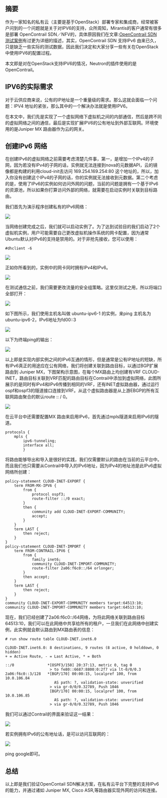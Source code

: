 
## 摘要

作为一家知名的私有云（主要是基于OpenStack）部署专家和集成商，经常被客户问到的一个问题就是关于对IPV6的支持，众所周知，Mirantis的客户通常有很多是部署 OpenContrail SDN／NFV的，具体原因我们在文章:[OpenContrail SDN 测试案例](http://www.tcpcloud.eu/en/blog/2015/07/13/opencontrail-sdn-lab-testing-1-tor-switches-ovsdb/)有过更为详细的描述，其实，OpenContrail SDN 支持IPv6 由来已久，只是缺乏一些实际的测试数据，因此我们决定和大家分享一些有关在OpenStack中使用IPV6的配置过程。

本文即是对在OpenStack支持IPV6的情况，Neutron的插件使用的是OpenContrail。

## IPV6的实际需求

对于云供应商来说，公有的IP地址是一个重量级的需求。那么这就会面临一个问题：IPV4 地址的紧张，那么其中的一个解决办法就是使用IPV6。

在本文中，我们先是实现了一个虚拟网络下虚拟机之间的内部通信，然后是跨不同的虚拟网络之间的通信，最后是实现扩展IPV6的公有地址到外部互联网。环境使用的是Juniper MX 路由器作为云的网关。

## 创建IPv6 网络

在创建IPv6的虚拟网络之前需要考虑清楚几件事，第一，是增加一个IPv4的子网，因为若没有IPv4的子网的话，实例就无法连接到nova的元数据API，云的镜像都是构建的利用cloud-init去访问 169.254.169.254:80 这个地址的，所以，加入你没有创建这个IPv4的子网的话，你的实例就无法接收到元数据。第二个考虑的是，使用了IPv6的实例如何访问外网的问题，当前的问题是拥有一个基于IPv6的资源池，所以如果你打算访问外部的网络，就需要在启动实例时关联到目标路由。

我们首先为演示程序创建私有的IPv6网络：

![](https://www.mirantis.com/wp-content/uploads/2016/12/ipv61.png)

当网络创建完成之后，我们就可以启动实例了。为了达到试验目的我们启动了2个虚拟机实例，用户可能需要自己更改虚拟机操作系统的网卡配置，因为通常Ubuntu默认对IPv6的支持是禁用的。对于非抢先接收，您可以使用：

``` #dhclient -6 ```

![](https://www.mirantis.com/wp-content/uploads/2016/12/ipv63.png)

正如你所看到的，实例中的网卡同时拥有IPv4和IPv6。

![](https://www.mirantis.com/wp-content/uploads/2016/12/ipv64.png)

在测试通信之前，我们需要更改流量的安全组策略。这里仅测试之用，所以将端口全部打开：

![](https://www.mirantis.com/wp-content/uploads/2016/12/ipv62.png)

如下图所示，我们使用主机名叫做 ubuntu-ipv6-1 的实例，来ping 主机名为ubuntu-ipv6-2，IPv6地址为fd00::3

![](https://www.mirantis.com/wp-content/uploads/2016/12/ipv65.png)

以下为终端ping的输出：

![](https://www.mirantis.com/wp-content/uploads/2016/12/ipv66.png)

以上即是实现内部实例之间的IPv6互通的情形，但是通常是公有IP地址的短缺，所有IPv6真正的用途应在公有网络，我们将创建关联到路由目标，以通过BGP扩展路由到 Juniper MX，下图架构示意图，在每个MX路由上均创建有VRF CLOUD-INET，路由目标关联到VRF匹配的路由目标在Contrail中添加到虚拟网络，此图所展示的是同时有IPv4和IPv6传播到相同的VRF，还有INET虚拟路由器，通过运行ospf和ospf3的隧道接口连接到VRF。从这个虚拟路由器是从上游EBGP的所有互联网路由聚合的默认route :: / 0。

![](https://www.mirantis.com/wp-content/uploads/2016/12/ipv6-expand.png)

在云平台中还需要配置MX 路由来启用IPv6，首先通过mpls隧道来启用IPv6的隧道。

```
protocols {
    mpls {
        ipv6-tunneling;
        interface all;
        }
```

将路由能够导出和导入是很好的实践，我们仅需要默认的路由在当前的云平台中。而且我们也只需要从Contrail中导入的IPv6地址，因为IPv4的地址池是此IPv6虚拟网络所创建：

```
policy-statement CLOUD-INET-EXPORT {
    term FROM-MX-IPV6 {
        from {
            protocol ospf3;
            route-filter ::/0 exact;
        }
        then {
            community add CLOUD-INET-EXPORT-COMMUNITY;
            accept;
        }
    }
    term LAST {
        then reject;
    }
}
policy-statement CLOUD-INET-IMPORT {
    term FROM-CONTRAIL-IPV6 {
        from {
            family inet6;
            community CLOUD-INET-IMPORT-COMMUNITY;
            route-filter 2a06:f6c0::/64 orlonger;
        }
        then accept;
    }
    term LAST {
        then reject;
    }
}
community CLOUD-INET-EXPORT-COMMUNITY members target:64513:10;
community CLOUD-INET-IMPORT-COMMUNITY members target:64513:10;
```

现在，我们已经创建了2a06:f6c0::/64网络，为将此网络关联到路由目标64513:10，我们可以在此网络中共享给所有的租户，一旦我们在此网络中创建实例，此实例就会默认路由到MX路由表的信息：

```
# run show route table CLOUD-INET.inet6.0

CLOUD-INET.inet6.0: 8 destinations, 9 routes (8 active, 0 holddown, 0 hidden)
+ = Active Route, - = Last Active, * = Both

::/0               *[OSPF3/150] 20:37:13, metric 0, tag 0
                    > to fe80::6687:8800:0:2f7 via lt-0/0/0.3
2a06:f6c0::3/128   *[BGP/170] 00:00:15, localpref 100, from 10.0.106.84
                      AS path: ?, validation-state: unverified
                    > via gr-0/0/0.32789, Push 1046
                    [BGP/170] 00:00:15, localpref 100, from 10.0.106.85
                      AS path: ?, validation-state: unverified
                    > via gr-0/0/0.32789, Push 1046

```

我们可以通过Contrail的界面来验证这一结果：

![](https://www.mirantis.com/wp-content/uploads/2016/12/ipv610.png)

若实例拥有IPv6的公有地址话，是可以访问互联网的：

![](https://www.mirantis.com/wp-content/uploads/2016/12/ipv67.png)

ping google即可。

## 总结

以上即是我们验证OpenContail SDN解决方案，在私有云平台下完整的支持IPv6的能力，并通过诸如 Juniper MX, Cisco ASR,等路由器实现外网的访问和连接。
